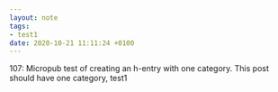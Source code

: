 ```yaml
---
layout: note
tags:
- test1
date: 2020-10-21 11:11:24 +0100
---
```


107: Micropub test of creating an h-entry with one category. This post should have one category, test1
